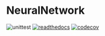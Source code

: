 # NeuralNetwork
![unittest](https://github.com/mghosh00/NeuralNetwork/actions/workflows/python_versions.yml/badge.svg)
[![readthedocs](https://readthedocs.org/projects/neuralnetwork/badge/?version=latest)](https://neuralnetwork.readthedocs.io/en/latest/?badge=latest)
[![codecov](https://codecov.io/github/mghosh00/NeuralNetwork/graph/badge.svg?token=R9tbcFyT6t)](https://codecov.io/github/mghosh00/NeuralNetwork)
